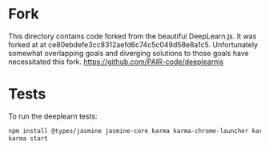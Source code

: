 # Fork

This directory contains code forked from the beautiful DeepLearn.js. It 
was forked at at ce80ebdefe3cc8312aefd6c74c5c049d58e8a1c5. Unfortunately 
somewhat overlapping goals and diverging solutions to those goals have 
necessitated this fork. https://github.com/PAIR-code/deeplearnjs 

# Tests

To run the deeplearn tests:

```bash
npm install @types/jasmine jasmine-core karma karma-chrome-launcher karma-firefox-launcher karma-jasmine karma-typescript progress
karma start
```